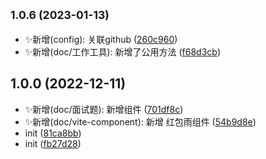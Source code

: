## <small>1.0.6 (2023-01-13)</small>

* ✨新增(config): 关联github ([260c960](https://github.com/2401345934/vue3-alan-vite-component/commit/260c960))
* ✨新增(doc/工作工具): 新增了公用方法 ([f68d3cb](https://github.com/2401345934/vue3-alan-vite-component/commit/f68d3cb))



## 1.0.0 (2022-12-11)

* ✨新增(doc/面试题): 新增组件 ([701df8c](https://github.com/2401345934/vue3-alan-vite-component/commit/701df8c))
* ✨新增(doc/vite-component): 新增 红包雨组件 ([54b9d8e](https://github.com/2401345934/vue3-alan-vite-component/commit/54b9d8e))
* init ([81ca8bb](https://github.com/2401345934/vue3-alan-vite-component/commit/81ca8bb))
* init ([fb27d28](https://github.com/2401345934/vue3-alan-vite-component/commit/fb27d28))



